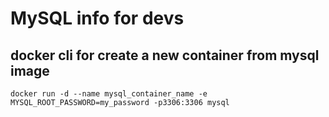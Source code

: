# MySQL info for devs

## docker cli for create a new container from mysql image

```
docker run -d --name mysql_container_name -e MYSQL_ROOT_PASSWORD=my_password -p3306:3306 mysql
```
